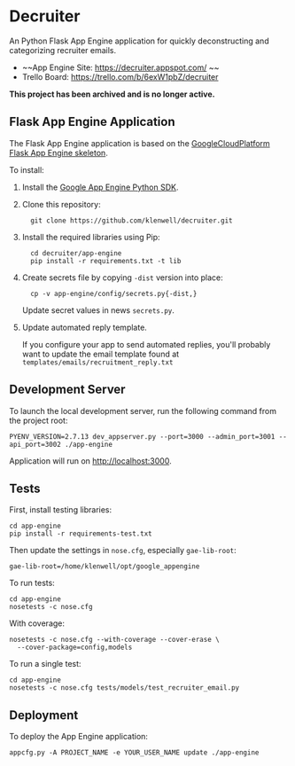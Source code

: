 # Decruiter

An Python Flask App Engine application for quickly deconstructing and categorizing recruiter emails.

- ~~App Engine Site: https://decruiter.appspot.com/ ~~
- Trello Board: https://trello.com/b/6exW1pbZ/decruiter

**This project has been archived and is no longer active.**


## Flask App Engine Application

The Flask App Engine application is based on the [GoogleCloudPlatform Flask App Engine
skeleton](https://github.com/GoogleCloudPlatform/appengine-python-flask-skeleton).

To install:

1. Install the [Google App Engine Python SDK](https://cloud.google.com/appengine/downloads).

2. Clone this repository:

         git clone https://github.com/klenwell/decruiter.git

3. Install the required libraries using Pip:

         cd decruiter/app-engine
         pip install -r requirements.txt -t lib

4. Create secrets file by copying `-dist` version into place:

         cp -v app-engine/config/secrets.py{-dist,}

    Update secret values in news `secrets.py`.

5. Update automated reply template.

    If you configure your app to send automated replies, you'll probably want to update the email template found at `templates/emails/recruitment_reply.txt`


## Development Server

To launch the local development server, run the following command from the project root:

    PYENV_VERSION=2.7.13 dev_appserver.py --port=3000 --admin_port=3001 --api_port=3002 ./app-engine

Application will run on [http://localhost:3000](http://localhost:3000).


## Tests

First, install testing libraries:

    cd app-engine
    pip install -r requirements-test.txt

Then update the settings in `nose.cfg`, especially `gae-lib-root`:

    gae-lib-root=/home/klenwell/opt/google_appengine

To run tests:

    cd app-engine
    nosetests -c nose.cfg

With coverage:

    nosetests -c nose.cfg --with-coverage --cover-erase \
      --cover-package=config,models

To run a single test:

    cd app-engine
    nosetests -c nose.cfg tests/models/test_recruiter_email.py


## Deployment

To deploy the App Engine application:

    appcfg.py -A PROJECT_NAME -e YOUR_USER_NAME update ./app-engine

